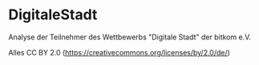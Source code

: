# DigitaleStadt
Analyse der Teilnehmer des Wettbewerbs "Digitale Stadt" der bitkom e.V.

Alles CC BY 2.0 (https://creativecommons.org/licenses/by/2.0/de/)
